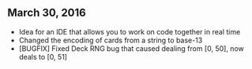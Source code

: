 ## March 30, 2016
* Idea for an IDE that allows you to work on code together in real time <br />
* Changed the encoding of cards from a string to base-13 <br />
* [BUGFIX] Fixed Deck RNG bug that caused dealing from [0, 50], now deals to [0, 51] <br />
